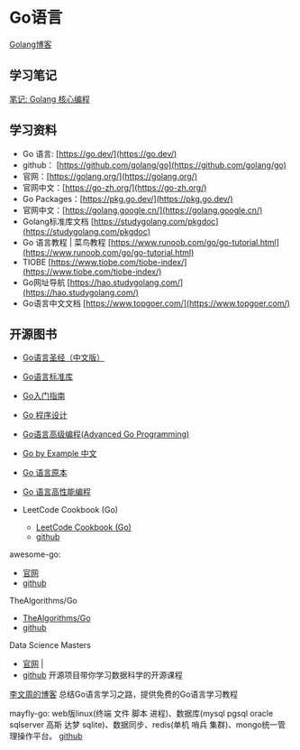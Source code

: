 # Go语言

[Golang博客](../golang-blog/index.md)


## 学习笔记

[笔记: Golang 核心编程](../golang-start/index.md)

## 学习资料

- Go 语言: [https://go.dev/](https://go.dev/​) 
- github： [https://github.com/golang/go](https://github.com/golang/go​)
- 官网：[https://golang.org/](https://golang.org/)
- 官网中文：[https://go-zh.org/](https://go-zh.org/)
- Go Packages：[https://pkg.go.dev/](https://pkg.go.dev/)
- 官网中文：[https://golang.google.cn/](https://golang.google.cn/)
- Golang标准库文档 [https://studygolang.com/pkgdoc](https://studygolang.com/pkgdoc)
- Go 语言教程 | 菜鸟教程 [https://www.runoob.com/go/go-tutorial.html](https://www.runoob.com/go/go-tutorial.html)
- TIOBE [https://www.tiobe.com/tiobe-index/](https://www.tiobe.com/tiobe-index/)
- Go网址导航 [https://hao.studygolang.com/](https://hao.studygolang.com/)
- Go语言中文文档 [https://www.topgoer.com/](https://www.topgoer.com/)


## 开源图书

- [Go语言圣经（中文版）](https://books.studygolang.com/gopl-zh/)
- [Go语言标准库](https://books.studygolang.com/The-Golang-Standard-Library-by-Example/)
- [Go入门指南](https://github.com/unknwon/the-way-to-go_ZH_CN/blob/master/eBook/preface.md)
- [Go 程序设计](https://www.yuque.com/qyuhen/go)
- [Go语言高级编程(Advanced Go Programming)](https://chai2010.cn/advanced-go-programming-book/)
- [Go by Example 中文](https://books.studygolang.com/gobyexample/)
- [Go 语言原本](https://golang.design/under-the-hood/)
- [Go 语言高性能编程](https://geektutu.com/post/high-performance-go.html)


- LeetCode Cookbook (Go)
    - [LeetCode Cookbook (Go)](https://books.halfrost.com/leetcode/) 
    - [github](​https://github.com/halfrost/LeetCode-Go​)

awesome-go: 
- [官网​](https://awesome-go.com)
- [github](https://github.com/avelino/awesome-go)


TheAlgorithms/Go
- [TheAlgorithms/Go​](​https://the-algorithms.com/)
- [github](​https://github.com/TheAlgorithms/Go​)

Data Science Masters 
- [官网](​http://datasciencemasters.org/​​) | 
- [github](​https://github.com/datasciencemasters/go​) 开源项目带你学习数据科学的开源课程

[李文周的博客](https://www.liwenzhou.com/) 总结Go语言学习之路，提供免费的Go语言学习教程




mayfly-go: web版linux(终端 文件 脚本 进程)、数据库(mysql pgsql oracle sqlserver 高斯 达梦 sqlite)、数据同步、redis(单机 哨兵 集群)、mongo统一管理操作平台。 [github](https://github.com/dromara/mayfly-go)